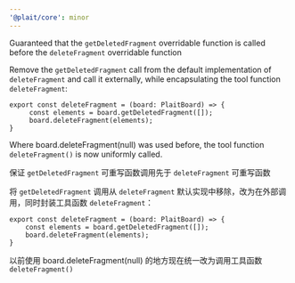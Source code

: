 ```yaml
---
'@plait/core': minor
---
```


Guaranteed that the `getDeletedFragment` overridable function is called before the `deleteFragment` overridable function

Remove the `getDeletedFragment` call from the default implementation of `deleteFragment` and call it externally, while encapsulating the tool function `deleteFragment`:

```
export const deleteFragment = (board: PlaitBoard) => {
     const elements = board.getDeletedFragment([]);
     board.deleteFragment(elements);
}
```

Where board.deleteFragment(null) was used before, the tool function `deleteFragment()` is now uniformly called.

保证 `getDeletedFragment` 可重写函数调用先于 `deleteFragment` 可重写函数

将 `getDeletedFragment` 调用从 `deleteFragment` 默认实现中移除，改为在外部调用，同时封装工具函数 `deleteFragment`：

```
export const deleteFragment = (board: PlaitBoard) => {
    const elements = board.getDeletedFragment([]);
    board.deleteFragment(elements);
}
```

以前使用 board.deleteFragment(null) 的地方现在统一改为调用工具函数 `deleteFragment()`